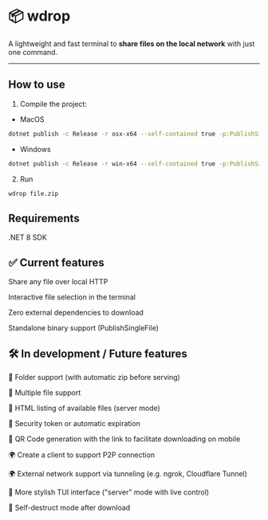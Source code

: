 # 📦 wdrop

A lightweight and fast terminal to **share files on the local network** with just one command.

---

## How to use

1. Compile the project:
* MacOS
```bash
dotnet publish -c Release -r osx-x64 --self-contained true -p:PublishSingleFile=true -o ./out
```
* Windows
```bash
dotnet publish -c Release -r win-x64 --self-contained true -p:PublishSingleFile=true -o ./out
```

2. Run
```bash
wdrop file.zip
```

## Requirements
.NET 8 SDK

## ✅ Current features

Share any file over local HTTP

Interactive file selection in the terminal

Zero external dependencies to download

Standalone binary support (PublishSingleFile)

## 🛠️ In development / Future features

📂 Folder support (with automatic zip before serving)

📄 Multiple file support

🧾 HTML listing of available files (server mode)

🔐 Security token or automatic expiration

📱 QR Code generation with the link to facilitate downloading on mobile

🌍 Create a client to support P2P connection

🌍 External network support via tunneling (e.g. ngrok, Cloudflare Tunnel)

🎨 More stylish TUI interface ("server" mode with live control)

🛑 Self-destruct mode after download